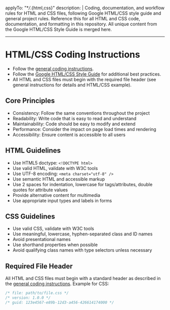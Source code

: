 <!-- file: .github/instructions/html-css.instructions.md -->
<!-- version: 1.1.0 -->
<!-- guid: 2d1e0f9a-8b7c-6d5e-4f3a-2b1c0d9e8f7a -->
<!-- DO NOT EDIT: This file is managed centrally in ghcommon repository -->
<!-- To update: Create an issue/PR in jdfalk/ghcommon -->

applyTo: "\*_/_.{html,css}"
description: |
Coding, documentation, and workflow rules for HTML and CSS files, following Google HTML/CSS style guide and general project rules. Reference this for all HTML and CSS code, documentation, and formatting in this repository. All unique content from the Google HTML/CSS Style Guide is merged here.

---

# HTML/CSS Coding Instructions

- Follow the [general coding instructions](general-coding.instructions.md).
- Follow the [Google HTML/CSS Style Guide](https://google.github.io/styleguide/htmlcssguide.html) for additional best practices.
- All HTML and CSS files must begin with the required file header (see general instructions for details and HTML/CSS example).

## Core Principles

- Consistency: Follow the same conventions throughout the project
- Readability: Write code that is easy to read and understand
- Maintainability: Code should be easy to modify and extend
- Performance: Consider the impact on page load times and rendering
- Accessibility: Ensure content is accessible to all users

## HTML Guidelines

- Use HTML5 doctype: `<!DOCTYPE html>`
- Use valid HTML, validate with W3C tools
- Use UTF-8 encoding: `<meta charset="utf-8" />`
- Use semantic HTML and accessible markup
- Use 2 spaces for indentation, lowercase for tags/attributes, double quotes for
  attribute values
- Provide alternative content for multimedia
- Use appropriate input types and labels in forms

## CSS Guidelines

- Use valid CSS, validate with W3C tools
- Use meaningful, lowercase, hyphen-separated class and ID names
- Avoid presentational names
- Use shorthand properties when possible
- Avoid qualifying class names with type selectors unless necessary

## Required File Header

All HTML and CSS files must begin with a standard header as described in the
[general coding instructions](general-coding.instructions.md). Example for CSS:

```css
/* file: path/to/file.css */
/* version: 1.0.0 */
/* guid: 123e4567-e89b-12d3-a456-426614174000 */
```
